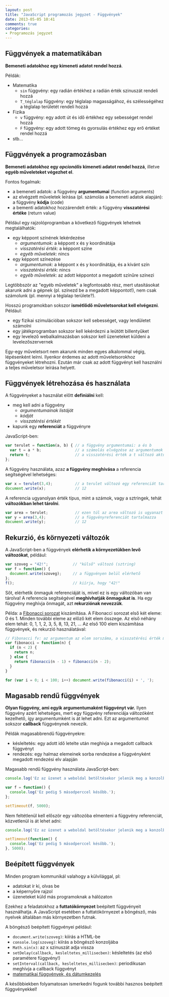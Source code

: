 ```yaml
---
layout: post
title: "JavaScript programozás jegyzet - Függvények"
date: 2013-05-05 10:41
comments: true
categories:
- Programozás jegyzet
---
```


Függvények a matematikában
--------------------------

**Bemeneti adatokhoz egy kimeneti adatot rendel hozzá**.

Példák:

* Matematika
  * `sin` függvény: egy radián értékhez a radián érték szinuszát rendeli hozzá
  * `T_téglalap` függvény: egy téglalap magasságához, és szélességéhez a téglalap területét rendeli hozzá
* Fizika
  * `v` függvény: egy adott út és idő értékhez egy sebességet rendel hozzá
  * `F` függvény: egy adott tömeg és gyorsulás értékhez egy erő értéket rendel hozzá
* stb...

Függvények a programozásban
---------------------------

**Bemeneti adatokhoz egy _opcionális_ kimeneti adatot rendel hozzá**, illetve **egyéb műveleteket végezhet el**.

Fontos fogalmak:

* a bemeneti adatok: a függvény **argumentumai** (function arguments)
* az elvégzett műveletek leírása (pl. számolás a bemeneti adatok alapján): a függvény **kódja** (code)
* a bementi adatokhoz hozzárendelt érték: a függvény **visszatérési értéke** (return value)

Például egy rajzolóprogramban a következő függvények lehetnek megtalálhatók:

* egy képpont színének lekérdezése
  * _argumentumok_: a képpont x és y koordinátája
  * _visszatérési érték_: a képpont színe
  * _egyéb műveletek_: nincs
* egy képpont színezése
  * _argumentumok_: a képpont x és y koordinátája, és a kívánt szín
  * _visszatérési érték_: nincs
  * _egyéb műveletek_: az adott képpontot a megadott színűre színezi

Legtöbbször az "egyéb műveletek" a legfontosabb rész, mert utasításokat akarunk adni a gépnek (pl. színezd be a megadott képpontot!), nem csak számolunk (pl. mennyi a téglalap területe?).

Hosszú programokban sokszor **ismétlődő műveletsorokat kell elvégezni**. Például:

* egy fizikai szimulációban sokszor kell sebességet, vagy lendületet számolni
* egy játékprogramban sokszor kell lekérdezni a leütött billentyűket
* egy levelező webalkalmazásban sokszor kell üzeneteket küldeni a levelezőszervernek

Egy-egy műveletsort nem akarunk minden egyes alkalommal végig, lépésenként leírni. Ilyenkor érdemes az adott műveletsorokhoz függvényeket létrehozni. Ezután már csak az adott függvényt kell használni a teljes műveletsor leírása helyett.

Függvények létrehozása és használata
------------------------------------

A függvényeket a használat előtt **definiálni** kell:

* meg kell adni a függvény
  * *argumentumainak listáját*
  * *kódját*
  * *visszatérési értékét*
* kapunk egy **referenciát** a függvényre

JavaScript-ben:

```javascript
var terulet = function(a, b) { // a függvény argumentumai: a és b
  var t = a * b;               // a számolás elvégzése az argumentumok felhasználásával
  return t;                    // a visszatérési érték a t változó aktuális értéke
};
```

A függvény használata, azaz **a függvény meghívása** a referencia segítségével lehetséges:

```javascript
var x = terulet(3,4);          // a terulet változó egy referenciát tartalmaz a fv-re!
document.write(x);             // 12
```

A referencia ugyanolyan érték típus, mint a számok, vagy a sztringek, tehát **változókban lehet tárolni**.

```javascript
var area = terulet;            // ezen túl az area változó is ugyanazt
var y = area(3,4);             // a függvényreferenciát tartalmazza
document.write(y);             // 12
```

Rekurzió, és környezeti változók
--------------------------------

A JavaScript-ben a függvények **elérhetik a környezetükben levő változókat**, például:

```javascript
var szoveg = "42!";           // "külső" változó (sztring)
var f = function() {
  document.write(szoveg);     // a függvényen belül elérhető
};
f();                          // kiírja, hogy "42!"
```

Sőt, elérhetik önmaguk referenciáját is, mivel ez is egy változóban van tárolva! A referencia segítségével **meghívhatják önmagukat is**. Ha egy függvény meghívja önmagát, azt **rekurziónak nevezzük**.

Példa: a [Fibonacci sorozat](http://hu.wikipedia.org/wiki/Fibonacci-sz%C3%A1mok) kiszámítása. A Fibonacci sorozat első két eleme: 0 és 1. Minden további eleme az előző két elem összege. Az első néhány elem tehát: 0, 1, 1, 2, 3, 5, 8, 13, 21, ... Az első 100 elem kiszámítása függvények, és rekurzió használatával:

```javascript
// Fibonacci fv: az argumentum az elem sorszáma, a visszatérési érték maga az elem:
var fibonacci = function(n) {
  if (n < 2) {
    return n;
  } else {
    return fibonacci(n - 1) + fibonacci(n - 2);
  }
}

for (var i = 0; i < 100; i++) document.write(fibonacci(i) + ', ');
```

Magasabb rendű függvények
-------------------------

**Olyan függvény, ami egyik argumentumaként függvényt vár.** Ilyen függvény azért lehetséges, mert egy függvény referenciája változóként kezelhető, így argumentumként is át lehet adni. Ezt az argumentumot sokszor **callback** függvénynek nevezik.

Példák magasabbrendű függvényekre:

* késleltetés: egy adott idő letelte után meghívja a megadott callback függvényt
* rendezés: egy halmaz elemeinek sorba rendezése a függvényként megadott rendezési elv alapján

Magasabb rendű függvény használata JavaScript-ben:

```javascript
console.log('Ez az üzenet a weboldal betöltésekor jelenik meg a konzolban.');

var f = function() {
  console.log('Ez pedig 5 másodperccel később.');
};

setTimeout(f, 5000);
```

Nem feltétlenül kell először egy változóba elmenteni a függvény referenciát, közvetlenül is át lehet adni:

```javascript
console.log('Ez az üzenet a weboldal betöltésekor jelenik meg a konzolban.');

setTimeout(function() {
  console.log('Ez pedig 5 másodperccel később.');
}, 5000);
```

Beépített függvények
--------------------

Minden program kommunikál valahogy a külvilággal, pl:

* adatokat ír ki, olvas be
* a képernyőre rajzol
* üzeneteket küld más programoknak a hálózaton

Ezekhez a feladatokhoz a **futtatókörnyezet** beépített függvényeit használhatja. A JavaScript esetében a futtatókörnyezet a böngésző, más nyelvek általában más környezetben futnak.

A böngésző beépített függvényei például:

* `document.write(szoveg)`: kiírás a HTML-be
* `console.log(szoveg)`: kiírás a böngésző konzoljába
* `Math.sin(x)`: az x szinuszát adja vissza
* `setDelay(callback, kesleltetes_millisecben)`: késleltetés (az első paramétere függvény!)
* `setInterval(callback, kesleltetes_millisecben)`: periodikusan meghívja a callback függvényt
* [matematikai függvények, és dátumkezelés](http://nyelvek.inf.elte.hu/leirasok/JavaScript/index.php?chapter=12)

A későbbiekben folyamatosan ismerkedni fogunk további hasznos beépített függvényekkel!

